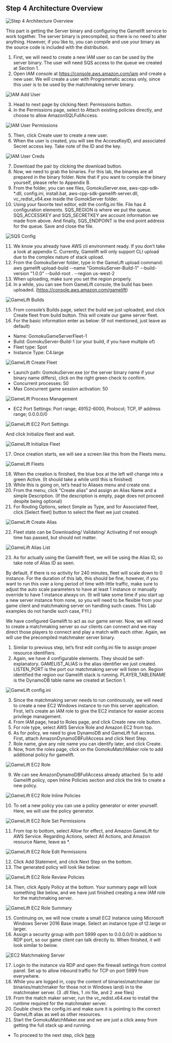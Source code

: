 ## Step 4 Architecture Overview
![Step 4 Architecture Overview](./gomoku_arch_step_4.png)

This part is getting the Server binary and configuring the Gamelift service to work together. The server binary is precompiled, so there is no need to alter anything. However, if you like to, you can compile and use your binary as the source code is included with the distribution.

1.	First, we will need to create a new IAM user so can be used by the server binary. The user will need SQS access to the queue we created at Section 1.
2.	Open IAM console at https://console.aws.amazon.com/iam and create a new user. We will create a user with Programmatic access only, since this user is to be used by the matchmaking server binary.
 
![IAM Add User](./iam-add-user.png)

3.	Head to next page by clicking Next: Permissions button.
4.	In the Permissions page, select to Attach existing policies directly, and choose to allow AmazonSQLFullAccess.

![IAM User Permissions](./iam-user-permissions.png)
 
5.	Then, click Create user to create a new user.
6.	When the user is created, you will see the AccessKeyID, and associated Secret access key. Take note of the ID and the key. 

![IAM User Creds](./iam-user-creds.png)
 
7.	Download the pair by clicking the download button.
8.	Now, we need to grab the binaries. For this lab, the binaries are all prepared in the binary folder. Note that if you want to compile the binary yourself, please refer to Appendix B.
9.	From the folder, you can see files, GomokuServer.exe, aws-cpp-sdk-*.dll, config.ini, install.bat, aws-cpp-sdk-gamelift-server.dll, vc_redist_x64.exe inside the GomokServer folder.
10.	Using your favorite text editor, edit the config.ini file. File has 4 configuration elements. SQS_REGION is where we put the queue. SQS_ACCESSKEY and SQS_SECRETKEY are account information we made from above. And finally, SQS_ENDPOINT is the end point address for the queue. Save and close the file.

![SQS Config](./sqs-config-ini.png)

11.	We know you already have AWS cli environment ready. If you don’t take a look at appendix C. Currently, Gamelift will only support CLI upload due to the complex nature of stack upload. 
12.	From the GomokuServer folder, type in the GameLift upload command: aws gamelift upload-build --name "GomokuServer-Build-1" --build-version "1.0.0" --build-root . --region us-west-2
13.	When uploading, make sure you set the region properly. 
14.	In a while, you can see from GameLift console, the build has been uploaded. (https://console.aws.amazon.com/gamelift)

![GameLift Builds](./gamelift-builds.png)
 
15.	From console’s Builds page, select the build we just uploaded, and click Create fleet from build button. This will create our game server fleet.
16.	For the basic information enter as below: (If not mentioned, just leave as default)

- Name: GomokuGameServerFleet-1
- Build: GomokuServer-Build-1 (or your build, if you have multiple of)
- Fleet type: Spot
- Instance Type: C4.large

![GameLift Create Fleet](./gamelift-create-fleet.png)

- Launch path: GomokuServer.exe (or the server binary name if your binary name differs), click on the right green check to confirm.
- Concurrent processes: 50
- Max Concurrent game session activation: 50
 
![GameLift Process Management](./gamelift-process-management.png)

- EC2 Port Settings: Port range; 49152-6000, Protocol; TCP, IP address range; 0.0.0.0/0

![GameLift EC2 Port Settings](./gamelift-ec2-port-settings.png)
 
And click Initialize fleet and wait.

![GameLift Initialize Fleet](./gamelift-initialize-fleet.png)
 
17.	Once creation starts, we will see a screen like this from the Fleets menu.

![GameLift Fleets](./gamelift-fleets.png)
 
18.	When the creation is finished, the blue box at the left will change into a green Active. (It should take a while until this is finished)
19.	While this is going on, let’s head to Aliases menu and create one.
20.	From the menu, click “Create alias” and assign an Alias Name and a simple Description. (If the description is empty, page does not proceed despite being optional)
21.	For Routing Options, select Simple as Type, and for Associated fleet, click [Select fleet] button to select the fleet we just created. 

![GameLift Create Alias](./gamelift-create-alias.png)
 
22.	Fleet state can be Downloading/ Validating/ Activating if not enough time has passed, but should not matter. 

![GameLift Alias List](./gamelift-alias-list.png)
 
23.	As for actually using the Gamelift fleet, we will be using the Alias ID, so take note of Alias ID as seen.

By default, if there is no activity for 240 minutes, fleet will scale down to 0 instance. For the duration of this lab, this should be fine, however, if you want to run this over a long period of time with little traffic, make sure to adjust the auto scale parameters to have at least 1 instance or manually override to have 1 instance always on. (It will take some time if you start up a new server instance from none, so you will need to be flexible from your game client and matchmaking server on handling such cases. This Lab examples do not handle such case, FYI.)

We have configured Gamelift to act as our game server. Now, we will need to create a matchmaking server so our clients can connect and we may direct those players to connect and play a match with each other. Again, we will use the precompiled matchmaker server binary.

1.	Similar to previous step, let’s first edit config.ini file to assign proper resource identifiers.
2.	Again, we have 4 configurable elements. They should be self-explanatory. GAMELIST_ALIAS is the alias identifier we just created. LISTEN_PORT is the port our matchmaking server will listen on. Region identified the region our Gamelift stack is running. PLAYER_TABLENAME is the DynamoDB table name we created at Section 1.

![GameLift config.ini](./gamelift-config-ini.png)
 
3.	Since the matchmaking server needs to run continuously, we will need to create a new EC2 Windows instance to run this server application. First, let’s create an IAM role to give the EC2 instance for easier access privilege management.
4.	From IAM page, head to Roles page, and click Create new role button.
5.	For role type, select AWS Service Role and Amazon EC2 from top.
6.	As for policy, we need to give DynamoDB and GameLift full access. First, attach AmazonDynamoDBFullAccess and click Next Step.
7.	Role name, give any role name you can identify later, and click Create.
8.	Now, from the roles page, click on the GomokuMatchMaker role to add additional policy for gamelift.
 
![GameLift EC2 Role](./iam-ec2-role-permissions.png)

9.	We can see AmazonDynamoDBFullAccess already attached. So to add Gamelift policy, open Inline Policies section and click the link to create a new policy.
 
![GameLift EC2 Role Inline Policies](./iam-ec2-role-inline-policies.png)

10.	To set a new policy you can use a policy generator or enter yourself. Here, we will use the policy generator.
 
![GameLift EC2 Role Set Permissions](./iam-ec2-role-set-permissions.png)

11.	From top to bottom, select Allow for effect, and Amazon GameLift for AWS Service. Regarding Actions, select All Actions, and Amazon resource Name, leave as *.
 
![GameLift EC2 Role Edit Permissions](./iam-ec2-role-edit-permissions.png)

12.	Click Add Statement, and click Next Step on the bottom.
13.	The generated policy will look like below:

![GameLift EC2 Role Review Policies](./iam-ec2-role-review-policies.png)
 
14.	Then, click Apply Policy at the bottom. Your summary page will look something like below, and we have just finished creating a new IAM role for the matchmaking server.

![GameLift EC2 Role Summary](./iam-ec2-role-summary.png)
 
15.	Continuing on, we will now create a small EC2 instance using Microsoft Windows Server 2016 Base image. Select an instance type of t2.large or larger.
16.	Assign a security group with port 5999 open to 0.0.0.0/0 in addition to RDP port, so our game client can talk directly to. When finished, it will look similar to below.
 
![EC2 Matchmaking Server](./ec2-matchmaking-server.png)

17.	Login to the instance via RDP and open the firewall settings from control panel. Set up to allow inbound traffic for TCP on port 5999 from everywhere.
18.	While you are logged in, copy the content of binaries\matchmaker (or binaries/matchmaker for those not in Windows land) in to the matchmaker server. (3 .dll files, 1 .ini file, and 2 .exe files)
19.	From the match maker server, run the vc_redist.x64.exe to install the runtime required for the matchmaker server.
20.	Double check the config.ini and make sure it is pointing to the correct GameLift alias as well as other resources.
21.	Start the GomokuMatchMaker.exe and we are just a click away from getting the full stack up and running.

- To proceed to the next step, click [here](../deployment-step-5/deployment-step-5.md)